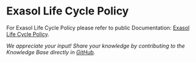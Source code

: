 # Exasol Life Cycle Policy

For Exasol Life Cycle Policy please refer to public Documentation: [Exasol Life Cycle Policy](https://docs.exasol.com/db/latest/planning/life_cycle/life_cycle_policy.htm).

*We appreciate your input! Share your knowledge by contributing to the Knowledge Base directly in [GitHub](https://github.com/exasol/public-knowledgebase).*
